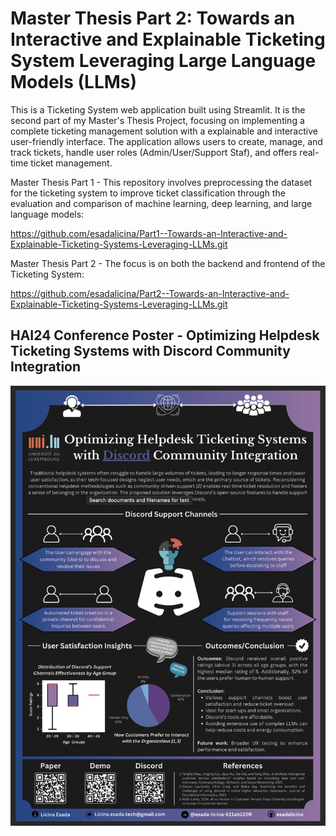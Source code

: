 # Master Thesis Part 2: Towards an Interactive and Explainable Ticketing System Leveraging Large Language Models (LLMs)

This is a Ticketing System web application built using Streamlit. It is the second part of my Master's Thesis Project, focusing on implementing a complete ticketing management solution with a explainable and interactive user-friendly interface. The application allows users to create, manage, and track tickets, handle user roles (Admin/User/Support Staf), and offers real-time ticket management.

Master Thesis Part 1 - This repository involves preprocessing the dataset for the ticketing system to improve ticket classification through the evaluation and comparison of machine learning, deep learning, and large language models:

https://github.com/esadalicina/Part1--Towards-an-Interactive-and-Explainable-Ticketing-Systems-Leveraging-LLMs.git

Master Thesis Part 2 - The focus is on both the backend and frontend of the Ticketing System:

https://github.com/esadalicina/Part2--Towards-an-Interactive-and-Explainable-Ticketing-Systems-Leveraging-LLMs.git



## HAI24 Conference Poster - Optimizing Helpdesk Ticketing Systems with Discord Community Integration


![HAI24 Conference Poster](Poster.jpg)

